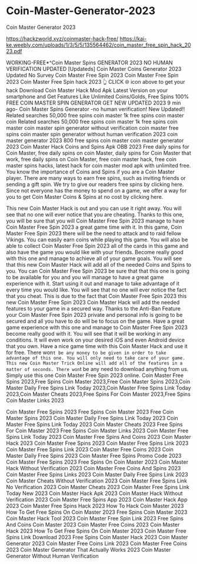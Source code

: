 # Coin-Master-Generator-2023
Coin Master Generator 2023

https://hackzworld.xyz/coinmaster-hack-free/
https://kai-ke.weebly.com/uploads/1/3/5/5/135564462/coin_master_free_spin_hack_2023.pdf



WORKING-FREE*^Coin Master Spins GENERATOR 2023 NO HUMAN VERIFICATION UPDATED
[Updateds] Coin Master Coins Generator 2023 Updated No Survey
Coin Master Free Spin 2023
Coin Master Free Spin 2023
Coin Master Free Spin hack 2023
👆 CLICK 🌐 icon above to get your hack Download Coin Master Hack Mod Apk Latest Version on your smartphone and Get Features Like Unlimited Coins/Golds, Free Spins
100% FREE COIN MASTER SPIN GENERATOR GET NEW UPDATED 2023 9 min ago- Coin Master Spins Generator -no human verification! New Updated!! Related searches 50,000 free spins coin master 1k free spins coin master coin Related searches 50,000 free spins coin master 1k free spins coin master coin master spin generator without verification coin master free spins coin master spin generator without human verification 2023 coin master generator 2023 800 free spins coin master coin master generator 2023
Coin Master Hack Coins and Spins Apk OBB 2023
Free daily spins for Coin Master, free daily spins on coin Master, daily spins for Coin Master that work, free daily spins on Coin Master, free coin master hack, free coin master spins hacks, latest hack for coin master mod apk with unlimited free. You know the importance of Coins and Spins if you are a Coin Master player. There are many ways to earn free spins, such as inviting friends or sending a gift spin. We try to give our readers free spins by clicking here. Since not everyone has the money to spend on a game, we offer a way for you to get Coin Master Coins & Spins at no cost by clicking here.

This new Coin Master Hack is out and you can use it right away. You will see that no one will ever notice that you are cheating. Thanks to this one, you will be sure that you will Coin Master Free Spin 2023 manage to have Coin Master Free Spin 2023 a great game time with it. In this game, Coin Master Free Spin 2023 there will be the need to attack and to raid fellow Vikings. You can easily earn coins while playing this game. You will also be able to collect Coin Master Free Spin 2023 all of the cards in this game and also have the game you would like with your friends. Become really good with this one and manage to achieve all of your game goals. You will see that this new Coin Master Hack will add all of the needed Coins and Spins to you. You can Coin Master Free Spin 2023 be sure that that this one is going to be available for you and you will manage to have a great game experience with it. Start using it out and manage to take advantage of it every time you would like. You will see that no one will ever notice the fact that you cheat. This is due to the fact that Coin Master Free Spin 2023 this new Coin Master Free Spin 2023 Coin Master Hack will add the needed features to your game in a secured way. Thanks to the Anti-Ban Feature your Coin Master Free Spin 2023 private and personal info is going to be secured and all you have to do will be to focus on the game. Have a great game experience with this one and manage to Coin Master Free Spin 2023 become really good with it. You will see that it will be working in any conditions. It will even work on your desired iOS and even Android device that you own. Have a nice game time with this Coin Master Hack and use it for free. There won`t be any money to be given in order to take advantage of this one. You will only need to take care of your game. This new Coin Master Trick Online will add all of the features in a matter of seconds. There won`t be any need to download anything from us. Simply use this one Coin Master Free Spin 2023 online.
Coin Master Free Spins 2023,Free Spins Coin Master 2023,Free Coin Master Spins 2023,Coin Master Daily Free Spins Link Today 2023,Coin Master Free Spins Link Today 2023,Coin Master Cheats 2023,Free Spins For Coin Master 2023,Free Spins Coin Master Links 2023

​Coin Master Free Spins 2023
Free Spins Coin Master 2023
Free Coin Master Spins 2023
Coin Master Daily Free Spins Link Today 2023
Coin Master Free Spins Link Today 2023
Coin Master Cheats 2023
Free Spins For Coin Master 2023
Free Spins Coin Master Links 2023
Coin Master Free Spins Link Today 2023
Coin Master Free Spins And Coins 2023
Coin Master Hack 2023
Coin Master Free Spins 2023
Coin Master Free Spins Link 2023
Coin Master Free Spins Link 2023
Coin Master Free Coins 2023
Coin Master Daily Free Spins 2023
Coin Master Free Spins Promo Code 2023
Coin Master Free Spins 2023
Free Spins On Coin Master 2023
Coin Master Hack Without Verification 2023
Coin Master Free Coins And Spins 2023
Coin Master Free Spins Links 2023
Coin Master Daily Free Spins Link 2023
Coin Master Cheats Without Verification 2023
Coin Master Free Spins Link No Verification 2023
Coin Master Cheats 2023
Coin Master Free Spins Link Today New 2023
Coin Master Hack Apk 2023
Coin Master Hack Without Verification 2023
Coin Master Free Spins App 2023
Coin Master Hack App 2023
Coin Master Free Spins Hack 2023
How To Hack Coin Master 2023
How To Get Free Spins On Coin Master 2023
Free Spins Coin Master 2023
Coin Master Hack Tool 2023
Coin Master Free Spin Link 2023
Free Spins And Coins Coin Master 2023
Coin Master Free Coins 2023
Coin Master Hack 2023
How To Get Free Spins On Coin Master 2023
Coin Master Free Spins Link Download 2023
Free Spins Coin Master Hack 2023
Coin Master Generator 2023
Coin Master Free Coins Link 2023
Coin Master Free Coins 2023
Coin Master Generator That Actually Works 2023
Coin Master Generator Without Human Verification
